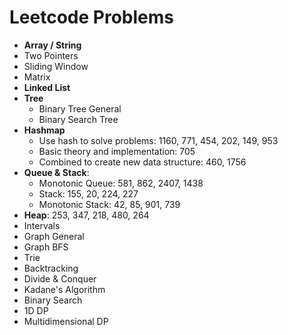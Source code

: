 # Leetcode Problems

- **Array / String**
- Two Pointers
- Sliding Window
- Matrix
- **Linked List**
- **Tree**
    - Binary Tree General
    - Binary Search Tree
- **Hashmap**
    - Use hash to solve problems: 1160, 771, 454, 202, 149, 953
    - Basic theory and implementation: 705
    - Combined to create new data structure: 460, 1756
- **Queue & Stack**:
    - Monotonic Queue: 581, 862, 2407, 1438
    - Stack: 155, 20, 224, 227
    - Monotonic Stack: 42, 85, 901, 739
- **Heap**: 253, 347, 218, 480, 264
- Intervals
- Graph General
- Graph BFS
- Trie
- Backtracking
- Divide & Conquer
- Kadane's Algorithm
- Binary Search
- 1D DP
- Multidimensional DP
